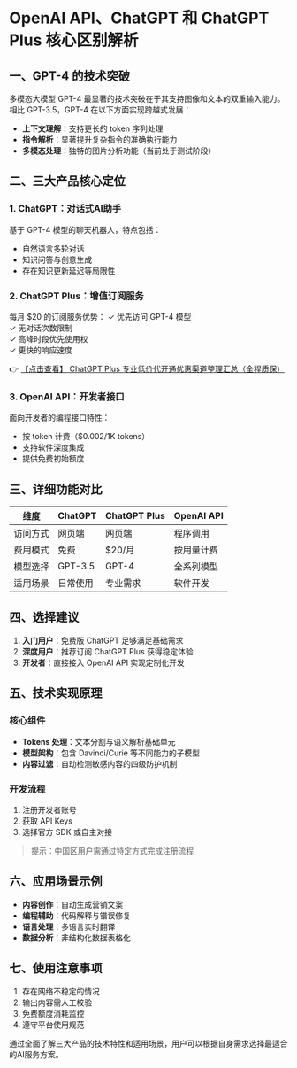 # OpenAI API、ChatGPT 和 ChatGPT Plus 核心区别解析

## 一、GPT-4 的技术突破

多模态大模型 GPT-4 最显著的技术突破在于其支持图像和文本的双重输入能力。相比 GPT-3.5，GPT-4 在以下方面实现跨越式发展：

- **上下文理解**：支持更长的 token 序列处理
- **指令解析**：显著提升复杂指令的准确执行能力
- **多模态处理**：独特的图片分析功能（当前处于测试阶段）

## 二、三大产品核心定位

### 1. ChatGPT：对话式AI助手
基于 GPT-4 模型的聊天机器人，特点包括：
- 自然语言多轮对话
- 知识问答与创意生成
- 存在知识更新延迟等局限性

### 2. ChatGPT Plus：增值订阅服务
每月 $20 的订阅服务优势：
✓ 优先访问 GPT-4 模型  
✓ 无对话次数限制  
✓ 高峰时段优先使用权  
✓ 更快的响应速度

👉 [【点击查看】 ChatGPT Plus 专业低价代开通优惠渠道整理汇总（全程质保）](https://bit.ly/DaiKai)

### 3. OpenAI API：开发者接口
面向开发者的编程接口特性：
- 按 token 计费（$0.002/1K tokens）
- 支持软件深度集成
- 提供免费初始额度

## 三、详细功能对比

| 维度        | ChatGPT   | ChatGPT Plus | OpenAI API       |
|------------|----------|-------------|-----------------|
| 访问方式    | 网页端    | 网页端       | 程序调用         |
| 费用模式    | 免费      | $20/月      | 按用量计费       |
| 模型选择    | GPT-3.5  | GPT-4       | 全系列模型       |
| 适用场景    | 日常使用  | 专业需求     | 软件开发        |

## 四、选择建议

1. **入门用户**：免费版 ChatGPT 足够满足基础需求
2. **深度用户**：推荐订阅 ChatGPT Plus 获得稳定体验
3. **开发者**：直接接入 OpenAI API 实现定制化开发

## 五、技术实现原理

### 核心组件
- **Tokens 处理**：文本分割与语义解析基础单元
- **模型架构**：包含 Davinci/Curie 等不同能力的子模型
- **内容过滤**：自动检测敏感内容的四级防护机制

### 开发流程
1. 注册开发者账号
2. 获取 API Keys
3. 选择官方 SDK 或自主对接

> 提示：中国区用户需通过特定方式完成注册流程

## 六、应用场景示例

- **内容创作**：自动生成营销文案
- **编程辅助**：代码解释与错误修复
- **语言处理**：多语言实时翻译
- **数据分析**：非结构化数据表格化

## 七、使用注意事项

1. 存在网络不稳定的情况
2. 输出内容需人工校验
3. 免费额度消耗监控
4. 遵守平台使用规范

通过全面了解三大产品的技术特性和适用场景，用户可以根据自身需求选择最适合的AI服务方案。